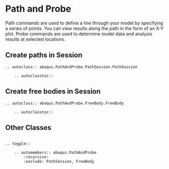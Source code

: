 # Path and Probe

Path commands are used to define a line through your model by specifying a series of points. You can view results along the path in the form of an X-Y plot. Probe commands are used to determine model data and analysis results at selected locations.

## Create paths in Session

```{eval-rst}
.. autoclass:: abaqus.PathAndProbe.PathSession.PathSession

    .. autoclasstoc::

```

## Create free bodies in Session

```{eval-rst}
.. autoclass:: abaqus.PathAndProbe.FreeBody.FreeBody

    .. autoclasstoc::
```

## Other Classes

```{eval-rst}

.. toggle::

    .. automembers:: abaqus.PathAndProbe
        :recursive:
        :exclude: PathSession, FreeBody
```
